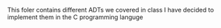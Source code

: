 This foler contains different ADTs we covered in class
I have decided to implement them in the C programming languge  
